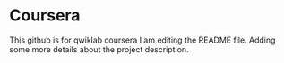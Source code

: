 # Coursera
This github is for qwiklab coursera
I am editing the README file. Adding some more details about the project description.

